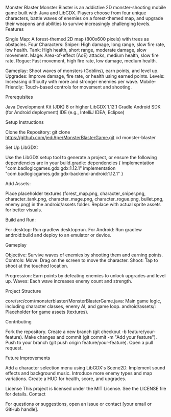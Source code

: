 Monster Blaster
Monster Blaster is an addictive 2D monster-shooting mobile game built with Java and LibGDX. Players choose from four unique characters, battle waves of enemies on a forest-themed map, and upgrade their weapons and abilities to survive increasingly challenging levels.
Features

Single Map: A forest-themed 2D map (800x600 pixels) with trees as obstacles.
Four Characters:
Sniper: High damage, long range, slow fire rate, low health.
Tank: High health, short range, moderate damage, slow movement.
Mage: Area-of-effect (AoE) attacks, medium health, slow fire rate.
Rogue: Fast movement, high fire rate, low damage, medium health.


Gameplay: Shoot waves of monsters (Goblins), earn points, and level up.
Upgrades: Improve damage, fire rate, or health using earned points.
Levels: Increasing difficulty with more and stronger enemies per wave.
Mobile-Friendly: Touch-based controls for movement and shooting.

Prerequisites

Java Development Kit (JDK) 8 or higher
LibGDX 1.12.1
Gradle
Android SDK (for Android deployment)
IDE (e.g., IntelliJ IDEA, Eclipse)

Setup Instructions

Clone the Repository:
git clone https://github.com/jediApe/MonsterBlasterGame.git
cd monster-blaster


Set Up LibGDX:

Use the LibGDX setup tool to generate a project, or ensure the following dependencies are in your build.gradle:
dependencies {
    implementation "com.badlogicgames.gdx:gdx:1.12.1"
    implementation "com.badlogicgames.gdx:gdx-backend-android:1.12.1"
}




Add Assets:

Place placeholder textures (forest_map.png, character_sniper.png, character_tank.png, character_mage.png, character_rogue.png, bullet.png, enemy.png) in the android/assets folder.
Replace with actual sprite assets for better visuals.


Build and Run:

For desktop: Run gradlew desktop:run.
For Android: Run gradlew android:build and deploy to an emulator or device.



Gameplay

Objective: Survive waves of enemies by shooting them and earning points.
Controls:
Move: Drag on the screen to move the character.
Shoot: Tap to shoot at the touched location.


Progression: Earn points by defeating enemies to unlock upgrades and level up.
Waves: Each wave increases enemy count and strength.

Project Structure

core/src/com/monsterblaster/MonsterBlasterGame.java: Main game logic, including character classes, enemy AI, and game loop.
android/assets/: Placeholder for game assets (textures).

Contributing

Fork the repository.
Create a new branch (git checkout -b feature/your-feature).
Make changes and commit (git commit -m "Add your feature").
Push to your branch (git push origin feature/your-feature).
Open a pull request.

Future Improvements

Add a character selection menu using LibGDX's Scene2D.
Implement sound effects and background music.
Introduce more enemy types and map variations.
Create a HUD for health, score, and upgrades.

License
This project is licensed under the MIT License. See the LICENSE file for details.
Contact

For questions or suggestions, open an issue or contact [your email or GitHub handle].

